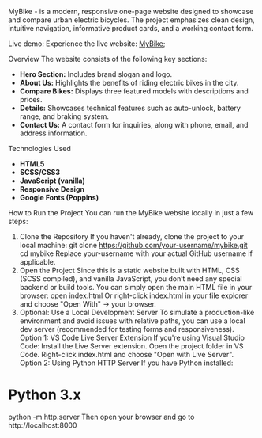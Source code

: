 MyBike - is a modern, responsive one-page website designed to showcase and compare urban electric bicycles. The project emphasizes clean design, intuitive navigation, informative product cards, and a working contact form.

Live demo:
Experience the live website: [MyBike](https://saxong.github.io/MyBike/);

Overview
The website consists of the following key sections:
- **Hero Section:** Includes brand slogan and logo.
- **About Us:** Highlights the benefits of riding electric bikes in the city.
- **Compare Bikes:** Displays three featured models with descriptions and prices.
- **Details:** Showcases technical features such as auto-unlock, battery range, and braking system.
- **Contact Us:** A contact form for inquiries, along with phone, email, and address information.

Technologies Used
- **HTML5**
- **SCSS/CSS3**
- **JavaScript (vanilla)**
- **Responsive Design**
- **Google Fonts (Poppins)**

How to Run the Project
You can run the MyBike website locally in just a few steps:
1. Clone the Repository
If you haven't already, clone the project to your local machine:
git clone https://github.com/your-username/mybike.git
cd mybike
Replace your-username with your actual GitHub username if applicable.
2. Open the Project
Since this is a static website built with HTML, CSS (SCSS compiled), and vanilla JavaScript, you don’t need any special backend or build tools.
You can simply open the main HTML file in your browser:
open index.html
Or right-click index.html in your file explorer and choose "Open With" → your browser.
3. Optional: Use a Local Development Server
To simulate a production-like environment and avoid issues with relative paths, you can use a local dev server (recommended for testing forms and responsiveness).
Option 1: VS Code Live Server Extension
If you're using Visual Studio Code:
Install the Live Server extension.
Open the project folder in VS Code.
Right-click index.html and choose "Open with Live Server".
Option 2: Using Python HTTP Server
If you have Python installed:
# Python 3.x
python -m http.server
Then open your browser and go to http://localhost:8000
